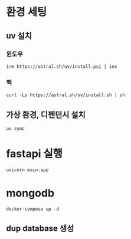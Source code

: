 # 환경 세팅

## uv 설치

### 윈도우

```irm https://astral.sh/uv/install.ps1 | iex```

### 맥

```curl -Ls https://astral.sh/uv/install.sh | sh```

## 가상 환경, 디펜던시 설치

```uv sync```

# fastapi 실행

```uvicorn main:app```

# mongodb

```docker-compose up -d```

## dup database 생성
